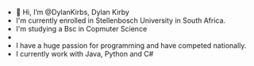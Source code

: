 - 👋 Hi, I’m @DylanKirbs, Dylan Kirby
- I'm currently enrolled in Stellenbosch University in South Africa.
- I'm studying a Bsc in Copmuter Science
- 
- I have a huge passion for programming and have competed nationally.
- I currently work with Java, Python and C#
